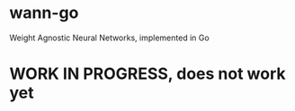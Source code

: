 # wann-go

Weight Agnostic Neural Networks, implemented in Go

# WORK IN PROGRESS, does not work yet
